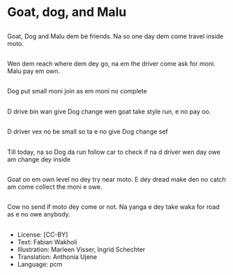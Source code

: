 # Goat, dog, and Malu

##
Goat, Dog and Malu dem be friends. Na so one day dem come travel inside moto.

##
Wen dem reach where dem dey go, na em the driver come ask for moni. Malu pay em own.

##
Dog put small moni join as em moni no complete

##
D drive bin wan give Dog change wen goat take style run, e no pay oo.

##
D driver vex no be small so ta e no give Dog change sef

##
Till today, na so Dog da run follow car to check if na d driver wen day owe am change dey inside

##
Goat on em own level no dey try near moto. E dey dread make den no catch am come collect the moni e owe.

##
Cow no send if moto dey come or not. Na yanga e dey take waka for road as e no owe anybody.

##
* License: [CC-BY]
* Text: Fabian Wakholi
* Illustration: Marleen Visser, Ingrid Schechter
* Translation: Anthonia Ujene
* Language: pcm
